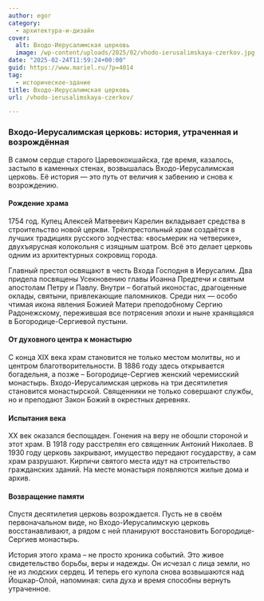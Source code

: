 ```yaml
---
author: egor
category:
  - архитектура-и-дизайн
cover:
  alt: Входо-Иерусалимская церковь
  image: /wp-content/uploads/2025/02/vhodo-ierusalimskaya-czerkov.jpg
date: "2025-02-24T11:59:24+00:00"
guid: https://www.mariel.ru/?p=4014
tag:
  - историческое-здание
title: Входо-Иерусалимская церковь
url: /vhodo-ierusalimskaya-czerkov/

---
```

### **Входо-Иерусалимская церковь: история, утраченная и возрождённая**

В самом сердце старого Царевококшайска, где время, казалось, застыло в каменных стенах, возвышалась Входо-Иерусалимская церковь. Её история — это путь от величия к забвению и снова к возрождению.

#### **Рождение храма**

1754 год. Купец Алексей Матвеевич Карелин вкладывает средства в строительство новой церкви. Трёхпрестольный храм создаётся в лучших традициях русского зодчества: «восьмерик на четверике», двухъярусная колокольня с изящным шатром. Всё это делает церковь одним из архитектурных сокровищ города.

Главный престол освящают в честь Входа Господня в Иерусалим. Два придела посвящены Усекновению главы Иоанна Предтечи и святым апостолам Петру и Павлу. Внутри – богатый иконостас, драгоценные оклады, святыни, привлекающие паломников. Среди них — особо чтимая икона явления Божией Матери преподобному Сергию Радонежскому, пережившая все потрясения эпохи и ныне хранящаяся в Богородице-Сергиевой пустыни.

#### **От духовного центра к монастырю**

С конца XIX века храм становится не только местом молитвы, но и центром благотворительности. В 1886 году здесь открывается богадельня, а позже – Богородице-Сергиев женский черемисский монастырь. Входо-Иерусалимская церковь на три десятилетия становится монастырской. Священники не только совершают службы, но и преподают Закон Божий в окрестных деревнях.

#### **Испытания века**

XX век оказался беспощаден. Гонения на веру не обошли стороной и этот храм. В 1918 году расстрелян его священник Антоний Николаев. В 1930 году церковь закрывают, имущество передают государству, а сам храм разрушают. Кирпичи святого места идут на строительство гражданских зданий. На месте монастыря появляются жилые дома и архив.

#### **Возвращение памяти**

Спустя десятилетия церковь возрождается. Пусть не в своём первоначальном виде, но Входо-Иерусалимскую церковь восстанавливают, а рядом с ней планируют восстановить Богородице-Сергиев монастырь.

История этого храма – не просто хроника событий. Это живое свидетельство борьбы, веры и надежды. Он исчезал с лица земли, но не из людских сердец. И теперь его купола снова возвышаются над Йошкар-Олой, напоминая: сила духа и время способны вернуть утраченное.

